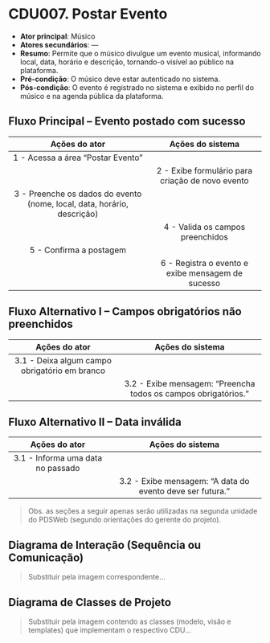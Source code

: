# CDU007. Postar Evento

- **Ator principal**: Músico
- **Atores secundários**: —
- **Resumo**: Permite que o músico divulgue um evento musical, informando local, data, horário e descrição, tornando-o visível ao público na plataforma.
- **Pré-condição**: O músico deve estar autenticado no sistema.
- **Pós-condição**: O evento é registrado no sistema e exibido no perfil do músico e na agenda pública da plataforma.

## Fluxo Principal – Evento postado com sucesso
| Ações do ator | Ações do sistema |
| :-----------------: | :-----------------: | 
| 1 - Acessa a área “Postar Evento”	                                      | | 
|                                                                         | 2 - Exibe formulário para criação de novo evento |
| 3 - Preenche os dados do evento (nome, local, data, horário, descrição)	| | 
|                                                                         | 4 - Valida os campos preenchidos |
| 5 - Confirma a postagem	                                                | | 
|                                                                         | 6 - Registra o evento e exibe mensagem de sucesso | 

## Fluxo Alternativo I – Campos obrigatórios não preenchidos
| Ações do ator | Ações do sistema |
| :-----------------: | :-----------------: | 
| 3.1 - Deixa algum campo obrigatório em branco	| |
|                                               | 3.2 - Exibe mensagem: “Preencha todos os campos obrigatórios.” |

## Fluxo Alternativo II – Data inválida
| Ações do ator | Ações do sistema |
| :-----------------: | :-----------------: | 
| 3.1 - Informa uma data no passado	| | 
|                                   | 3.2 - Exibe mensagem: “A data do evento deve ser futura.” |

> Obs. as seções a seguir apenas serão utilizadas na segunda unidade do PDSWeb (segundo orientações do gerente do projeto).

## Diagrama de Interação (Sequência ou Comunicação)

> Substituir pela imagem correspondente...

## Diagrama de Classes de Projeto

> Substituir pela imagem contendo as classes (modelo, visão e templates) que implementam o respectivo CDU...